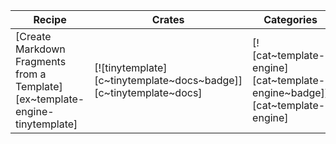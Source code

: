 | Recipe | Crates | Categories |
|--------|--------|------------|
| [Create Markdown Fragments from a Template][ex~template-engine-tinytemplate] | [![tinytemplate][c~tinytemplate~docs~badge]][c~tinytemplate~docs] | [![cat~template-engine][cat~template-engine~badge]][cat~template-engine] |

<div class="hidden">
</div>

